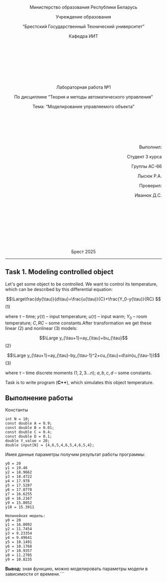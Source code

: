 <p align="center"> Министерство образования Республики Беларусь</p>
<p align="center">Учреждение образования</p>
<p align="center">“Брестский Государственный Технический университет”</p>
<p align="center">Кафедра ИИТ</p>
<br><br><br><br><br><br><br>
<p align="center">Лабораторная работа №1</p>
<p align="center">По дисциплине “Теория и методы автоматического управления”</p>
<p align="center">Тема: “Моделирование управляемого объекта”</p>
<br><br><br><br><br>
<p align="right">Выполнил:</p>
<p align="right">Студент 3 курса</p>
<p align="right">Группы АС-66</p>
<p align="right">Лысюк Р.А.</p>
<p align="right">Проверил:</p>
<p align="right">Иванюк Д.С.</p>
<br><br><br><br><br><br><br><br>
<p align="center">Брест 2025</p>

---
## Task 1. Modeling controlled object
Let's get some object to be controlled. We want to control its temperature, which can be described by this differential equation:

$$\Large\frac{dy(\tau)}{d\tau}=\frac{u(\tau)}{C}+\frac{Y_0-y(\tau)}{RC} $$ (1)

where $\tau$ – time; $y(\tau)$ – input temperature; $u(\tau)$ – input warm; $Y_0$ – room temperature; $C,RC$ – some constants.After transformation we get these linear (2) and nonlinear (3) models:

$$\Large y_{\tau+1}=ay_{\tau}+bu_{\tau}$$ (2)

$$\Large y_{\tau+1}=ay_{\tau}-by_{\tau-1}^2+cu_{\tau}+d\sin(u_{\tau-1})$$ (3)

where $\tau$ – time discrete moments ($1,2,3{\dots}n$); $a,b,c,d$ – some constants.

Task is to write program (**С++**), which simulates this object temperature.


## Выполнение работы

Константы

```
int N = 10;
const double A = 0.9;
const double B = 0.01;
const double C = 0.4;
const double D = 0.1;
double Y_value = 20;
double input[N] = {4,6,5,4,6,5,4,6,5,4};
```

Имея данные параметры получим результат работы программы:

```Линейная модель:
y0 = 20
y1 = 19.46
y2 = 18.9662
y3 = 18.4722
y4 = 17.978
y5 = 17.5287
y6 = 17.0778
y7 = 16.6255
y8 = 16.2167
y9 = 15.8052
y10 = 15.3911

Нелинейная модель:
y0 = 20
y1 = 16.0092
y2 = 11.7454
y3 = 9.23354
y4 = 9.49641
y5 = 10.1491
y6 = 10.1768
y7 = 10.9357
y8 = 11.2705
y9 = 10.8235
```

**Вывод:** зная функцию, можно моделировать параметры модели в зависимости от времени.```